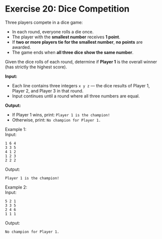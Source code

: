 # Exercise 20: Dice Competition

Three players compete in a dice game:  

- In each round, everyone rolls a die once.  
- The player with the **smallest number** receives **1 point**.  
- If **two or more players tie for the smallest number**, **no points** are awarded.  
- The game ends when **all three dice show the same number**.  

Given the dice rolls of each round, determine if **Player 1** is the overall winner (has strictly the highest score).  

**Input:**  
- Each line contains three integers `x y z` — the dice results of Player 1, Player 2, and Player 3 in that round.  
- Input continues until a round where all three numbers are equal.  

**Output:**  
- If Player 1 wins, print: `Player 1 is the champion!`
- Otherwise, print: `No champion for Player 1.`

Example 1:  
Input:
```
1 6 4
3 3 5
4 1 2
1 2 3
2 2 2
```
Output:
```
Player 1 is the champion!
```

Example 2:  
Input:
```
5 2 1
3 3 5
2 4 6
1 1 1
```
Output:
```
No champion for Player 1.
```

